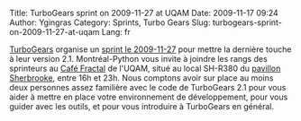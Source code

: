 Title: TurboGears sprint on 2009-11-27 at UQAM
Date: 2009-11-17 09:24
Author: Ygingras
Category: Sprints, Turbo Gears
Slug: turbogears-sprint-on-2009-11-27-at-uqam
Lang: fr

[TurboGears][] organise un [sprint le 2009-11-27][] pour mettre la
dernière touche à leur version 2.1. Montréal-Python vous invite à
joindre les rangs des sprinteurs au [Café Fractal][] de l'UQAM, situé au
local SH-R380 du [pavillon Sherbrooke][], entre 16h et 23h. Nous
comptons avoir sur place au moins deux personnes assez familière avec le
code de TurboGears 2.1 pour vous aider à mettre en place votre
environnement de développement, pour vous guider avec les outils, et
pour vous introduire à TurboGears en général.

<!--:-->

  [TurboGears]: http://turbogears.org/
  [sprint le 2009-11-27]: http://percious.com/blog/archives/134
  [Café Fractal]: http://www.vie-etudiante.uqam.ca/projetsetudiants/outils/associations/Pages/cafeetudiants.aspx
  [pavillon Sherbrooke]: http://www.uqam.ca/campus/pavillons/sh.htm
